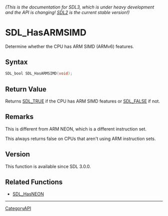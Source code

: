 ###### (This is the documentation for SDL3, which is under heavy development and the API is changing! [SDL2](https://wiki.libsdl.org/SDL2/) is the current stable version!)
# SDL_HasARMSIMD

Determine whether the CPU has ARM SIMD (ARMv6) features.

## Syntax

```c
SDL_bool SDL_HasARMSIMD(void);

```

## Return Value

Returns [SDL_TRUE](SDL_TRUE.md) if the CPU has ARM SIMD features or
[SDL_FALSE](SDL_FALSE.md) if not.

## Remarks

This is different from ARM NEON, which is a different instruction set.

This always returns false on CPUs that aren't using ARM instruction sets.

## Version

This function is available since SDL 3.0.0.

## Related Functions

* [SDL_HasNEON](SDL_HasNEON.md)

----
[CategoryAPI](CategoryAPI.md)

